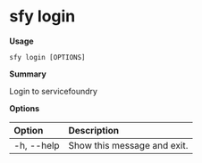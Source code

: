 # sfy login

**Usage**

`sfy login [OPTIONS]`

**Summary**

Login to servicefoundry

**Options**

| **Option** | **Description** |
| :--- | :--- |
| -h, --help | Show this message and exit. |
